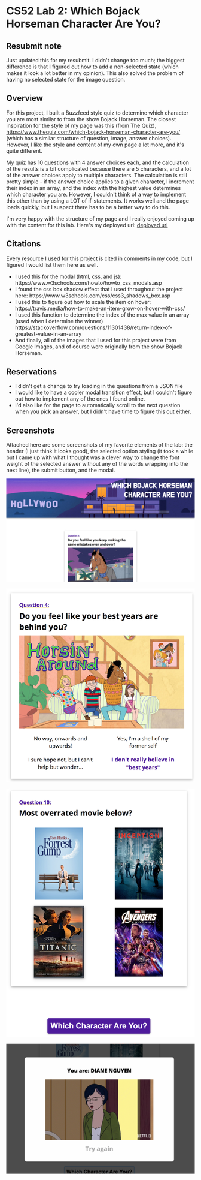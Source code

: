 # CS52 Lab 2: Which Bojack Horseman Character Are You?

## Resubmit note

Just updated this for my resubmit. I didn't change too much; the biggest difference is that I figured out how to add a non-selected state (which makes it look a lot better in my opinion). This also solved the problem of having no selected state for the image question. 

## Overview

For this project, I built a Buzzfeed style quiz to determine which character you are most similar to from the show Bojack Horseman. The closest inspiration for the style of my page was this (from The Quiz), https://www.thequiz.com/which-bojack-horseman-character-are-you/ (which has a similar structure of question, image, answer choices). However, I like the style and content of my own page a lot more, and it's quite different. 

My quiz has 10 questions with 4 answer choices each, and the calculation of the results is a bit complicated because there are 5 characters, and a lot of the answer choices apply to multiple characters. The calculation is still pretty simple - if the answer choice applies to a given character, I increment their index in an array, and the index with the highest value determines which character you are. However, I couldn't think of a way to implement this other than by using a LOT of if-statements. It works well and the page loads quickly, but I suspect there has to be a better way to do this.  

I'm very happy with the structure of my page and I really enjoyed coming up with the content for this lab. Here's my deployed url: [deployed url](https://dartmouth-cs52-20x.github.io/lab2-quizzical-jeremy-washam/)

## Citations

Every resource I used for this project is cited in comments in my code, but I figured I would list them here as well.
<ul>
  <li>I used this for the modal (html, css, and js): https://www.w3schools.com/howto/howto_css_modals.asp</li>
  <li>I found the css box shadow effect that I used throughout the project here: https://www.w3schools.com/css/css3_shadows_box.asp</li>
  <li>I used this to figure out how to scale the item on hover: https://travis.media/how-to-make-an-item-grow-on-hover-with-css/ </li>
  <li>I used this function to determine the index of the max value in an array (used when I determine the winner) https://stackoverflow.com/questions/11301438/return-index-of-greatest-value-in-an-array </li>
  <li>And finally, all of the images that I used for this project were from Google Images, and of course were originally from the show Bojack Horseman.</li>
</ul>

## Reservations
<ul>
  <li>I didn't get a change to try loading in the questions from a JSON file</li>
  <li>I would like to have a cooler modal transition effect, but I couldn't figure out how to implement any of the ones I found online.</li>
  <li>I'd also like for the page to automatically scroll to the next question when you pick an answer, but I didn't have time to figure this out either.</li>
</ul>

## Screenshots
Attached here are some screenshots of my favorite elements of the lab: the header (I just think it looks good), the selected option styling (it took a while but I came up with what I thought was a clever way to change the font weight of the selected answer without any of the words wrapping into the next line), the submit button, and the modal.

![Screenshot](screencaps/header.png)

![Screenshot](screencaps/selected.png)

![Screenshot](screencaps/submit.png)

![Screenshot](screencaps/modal.png)



